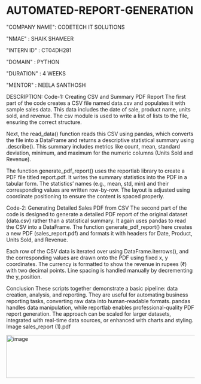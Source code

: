 # AUTOMATED-REPORT-GENERATION
"COMPANY NAME": CODETECH IT SOLUTIONS

"NMAE" : SHAIK SHAMEER

"INTERN ID" : CT04DH281

"DOMAIN" : PYTHON

"DURATION" : 4 WEEKS

"MENTOR" : NEELA SANTHOSH

DESCRIPTION: Code-1: Creating CSV and Summary PDF Report The first part of the code creates a CSV file named data.csv and populates it with sample sales data. This data includes the date of sale, product name, units sold, and revenue. The csv module is used to write a list of lists to the file, ensuring the correct structure.

Next, the read_data() function reads this CSV using pandas, which converts the file into a DataFrame and returns a descriptive statistical summary using .describe(). This summary includes metrics like count, mean, standard deviation, minimum, and maximum for the numeric columns (Units Sold and Revenue).

The function generate_pdf_report() uses the reportlab library to create a PDF file titled report.pdf. It writes the summary statistics into the PDF in a tabular form. The statistics’ names (e.g., mean, std, min) and their corresponding values are written row-by-row. The layout is adjusted using coordinate positioning to ensure the content is spaced properly.

Code-2: Generating Detailed Sales PDF from CSV The second part of the code is designed to generate a detailed PDF report of the original dataset (data.csv) rather than a statistical summary. It again uses pandas to read the CSV into a DataFrame. The function generate_pdf_report() here creates a new PDF (sales_report.pdf) and formats it with headers for Date, Product, Units Sold, and Revenue.

Each row of the CSV data is iterated over using DataFrame.iterrows(), and the corresponding values are drawn onto the PDF using fixed x, y coordinates. The currency is formatted to show the revenue in rupees (₹) with two decimal points. Line spacing is handled manually by decrementing the y_position.

Conclusion These scripts together demonstrate a basic pipeline: data creation, analysis, and reporting. They are useful for automating business reporting tasks, converting raw data into human-readable formats. pandas handles data manipulation, while reportlab enables professional-quality PDF report generation. The approach can be scaled for larger datasets, integrated with real-time data sources, or enhanced with charts and styling. Image sales_report (1).pdf

<img width="827" height="115" alt="image" src="https://github.com/user-attachments/assets/9e77a1c6-23ca-4593-aa4a-9e0689ab98f8" />
